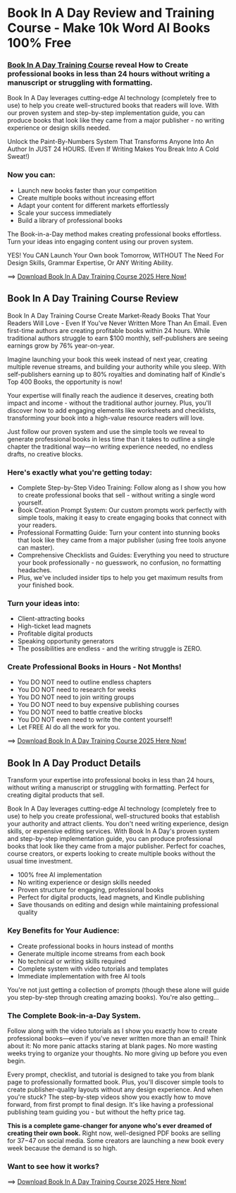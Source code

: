 # Book In A Day Review and Training Course - Make 10k Word AI Books 100% Free

### [Book In A Day Training Course](https://jvupsell.com/2025/03/book-in-a-day-2025-review/) reveal How to Create professional books in less than 24 hours without writing a manuscript or struggling with formatting. 

Book In A Day leverages cutting-edge AI technology (completely free to use) to help you create well-structured books that readers will love. With our proven system and step-by-step implementation guide, you can produce books that look like they came from a major publisher - no writing experience or design skills needed.

Unlock the Paint-By-Numbers System That Transforms Anyone Into An Author In JUST 24 HOURS. (Even If Writing Makes You Break Into A Cold Sweat!) 

### Now you can:
- Launch new books faster than your competition
- Create multiple books without increasing effort
- Adapt your content for different markets effortlessly
- Scale your success immediately
- Build a library of professional books
  
The Book-in-a-Day method makes creating professional books effortless. Turn your ideas into engaging content using our proven system.

YES! You CAN Launch Your Own book Tomorrow, WITHOUT The Need For Design Skills, Grammar Expertise, Or ANY Writing Ability.

==> [Download Book In A Day Training Course 2025 Here Now!](https://warriorplus.com/o2/a/n96jngr/0)

## Book In A Day Training Course Review

Book In A Day Training Course Create Market-Ready Books That Your Readers Will Love - Even If You've Never Written More Than An Email. Even first-time authors are creating profitable books within 24 hours. While traditional authors struggle to earn $100 monthly, self-publishers are seeing earnings grow by 76% year-on-year.

Imagine launching your book this week instead of next year, creating multiple revenue streams, and building your authority while you sleep. With self-publishers earning up to 80% royalties and dominating half of Kindle's Top 400 Books, the opportunity is now!

Your expertise will finally reach the audience it deserves, creating both impact and income - without the traditional author journey. Plus, you'll discover how to add engaging elements like worksheets and checklists, transforming your book into a high-value resource readers will love.

Just follow our proven system and use the simple tools we reveal to generate professional books in less time than it takes to outline a single chapter the traditional way—no writing experience needed, no endless drafts, no creative blocks.

### Here's exactly what you're getting today:
- Complete Step-by-Step Video Training: Follow along as I show you how to create professional books that sell - without writing a single word yourself.
- Book Creation Prompt System: Our custom prompts work perfectly with simple tools, making it easy to create engaging books that connect with your readers.
- Professional Formatting Guide: Turn your content into stunning books that look like they came from a major publisher (using free tools anyone can master).
- Comprehensive Checklists and Guides: Everything you need to structure your book professionally - no guesswork, no confusion, no formatting headaches.
- Plus, we've included insider tips to help you get maximum results from your finished book.

### Turn your ideas into:
- Client-attracting books
- High-ticket lead magnets
- Profitable digital products
- Speaking opportunity generators
- The possibilities are endless - and the writing struggle is ZERO.

### Create Professional Books in Hours - Not Months!
- You DO NOT need to outline endless chapters
- You DO NOT need to research for weeks
- You DO NOT need to join writing groups
- You DO NOT need to buy expensive publishing courses
- You DO NOT need to battle creative blocks
- You DO NOT even need to write the content yourself!
- Let FREE AI do all the work for you.


==> [Download Book In A Day Training Course 2025 Here Now!](https://warriorplus.com/o2/a/n96jngr/0)



## Book In A Day Product Details

Transform your expertise into professional books in less than 24 hours, without writing a manuscript or struggling with formatting. Perfect for creating digital products that sell.

Book In A Day leverages cutting-edge AI technology (completely free to use) to help you create professional, well-structured books that establish your authority and attract clients. You don't need writing experience, design skills, or expensive editing services.
With Book In A Day's proven system and step-by-step implementation guide, you can produce professional books that look like they came from a major publisher. Perfect for coaches, course creators, or experts looking to create multiple books without the usual time investment.

- 100% free AI implementation
- No writing experience or design skills needed
- Proven structure for engaging, professional books
- Perfect for digital products, lead magnets, and Kindle publishing
- Save thousands on editing and design while maintaining professional quality

### Key Benefits for Your Audience:
- Create professional books in hours instead of months
- Generate multiple income streams from each book
- No technical or writing skills required
- Complete system with video tutorials and templates
- Immediate implementation with free AI tools

You're not just getting a collection of prompts (though these alone will guide you step-by-step through creating amazing books). You're also getting...

### The Complete Book-in-a-Day System.

Follow along with the video tutorials as I show you exactly how to create professional books—even if you've never written more than an email!
Think about it: No more panic attacks staring at blank pages. No more wasting weeks trying to organize your thoughts. No more giving up before you even begin.

Every prompt, checklist, and tutorial is designed to take you from blank page to professionally formatted book. Plus, you'll discover simple tools to create publisher-quality layouts without any design experience.
And when you're stuck? The step-by-step videos show you exactly how to move forward, from first prompt to final design.
It's like having a professional publishing team guiding you - but without the hefty price tag.

**This is a complete game-changer for anyone who's ever dreamed of creating their own book.** 
Right now, well-designed PDF books are selling for $37-$47 on social media. Some creators are launching a new book every week because the demand is so high.

### Want to see how it works? 

==> [Download Book In A Day Training Course 2025 Here Now!](https://warriorplus.com/o2/a/n96jngr/0)

